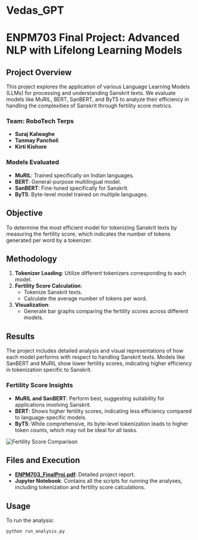 # Vedas_GPT
# ENPM703 Final Project: Advanced NLP with Lifelong Learning Models

## Project Overview
This project explores the application of various Language Learning Models (LLMs) for processing and understanding Sanskrit texts. We evaluate models like MuRIL, BERT, SanBERT, and ByT5 to analyze their efficiency in handling the complexities of Sanskrit through fertility score metrics.

### Team: RoboTech Terps
- **Suraj Kalwaghe**
- **Tanmay Pancholi**
- **Kirti Kishore**

### Models Evaluated
- **MuRIL**: Trained specifically on Indian languages.
- **BERT**: General-purpose multilingual model.
- **SanBERT**: Fine-tuned specifically for Sanskrit.
- **ByT5**: Byte-level model trained on multiple languages.

## Objective
To determine the most efficient model for tokenizing Sanskrit texts by measuring the fertility score, which indicates the number of tokens generated per word by a tokenizer.

## Methodology
1. **Tokenizer Loading**: Utilize different tokenizers corresponding to each model.
2. **Fertility Score Calculation**:
   - Tokenize Sanskrit texts.
   - Calculate the average number of tokens per word.
3. **Visualization**:
   - Generate bar graphs comparing the fertility scores across different models.

## Results
The project includes detailed analysis and visual representations of how each model performs with respect to handling Sanskrit texts. Models like SanBERT and MuRIL show lower fertility scores, indicating higher efficiency in tokenization specific to Sanskrit.

### Fertility Score Insights
- **MuRIL and SanBERT**: Perform best, suggesting suitability for applications involving Sanskrit.
- **BERT**: Shows higher fertility scores, indicating less efficiency compared to language-specific models.
- **ByT5**: While comprehensive, its byte-level tokenization leads to higher token counts, which may not be ideal for all tasks.

![Fertility Score Comparison](model_vs_fertility.png)

## Files and Execution
- **[ENPM703_FinalProj.pdf](https://github.com/kiki101robo/Vedas_GPT/blob/main/VedasGPT/VedasGPT/ENPM703_FinalProj.pdf)**: Detailed project report.
- **Jupyter Notebook**: Contains all the scripts for running the analyses, including tokenization and fertility score calculations.

## Usage
To run the analysis:
```bash
python run_analysis.py
